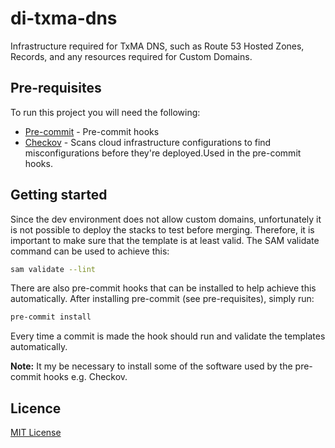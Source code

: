 # di-txma-dns

Infrastructure required for TxMA DNS, such as Route 53 Hosted Zones, Records, and any resources required for Custom Domains.

## Pre-requisites

To run this project you will need the following:
- [Pre-commit](https://pre-commit.com/) - Pre-commit hooks
- [Checkov](https://www.checkov.io/) - Scans cloud infrastructure configurations to find misconfigurations before they're deployed.Used in the pre-commit hooks.

## Getting started

Since the dev environment does not allow custom domains, unfortunately it is not possible to deploy the stacks to test before merging. Therefore, it is important to make sure that the template is at least valid. The SAM validate command can be used to achieve this:

```bash
sam validate --lint
```

There are also pre-commit hooks that can be installed to help achieve this automatically. After installing pre-commit (see pre-requisites), simply run:

```bash
pre-commit install
```

Every time a commit is made the hook should run and validate the templates automatically.

**Note:** It my be necessary to install some of the software used by the pre-commit hooks e.g. Checkov.

## Licence

[MIT License](LICENCE)
